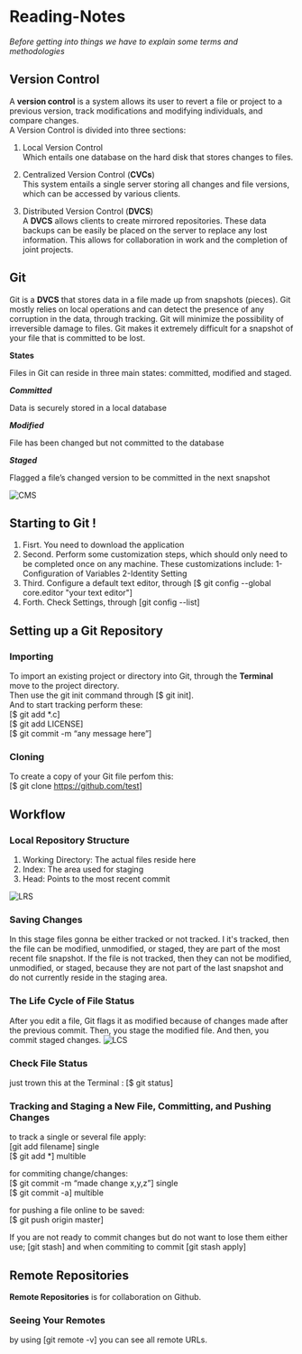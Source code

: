 # Reading-Notes
*Before getting into things we have to explain some terms and methodologies*  
## Version Control  
A **version control** is a system allows its user to revert a file or project to a previous version, track modifications and modifying individuals, and compare changes.  
A Version Control is divided into three sections:
1. Local Version Control  
Which entails one database on the hard disk that stores changes to files.  
  
2. Centralized Version Control (**CVCs**)  
This system entails a single server storing all changes and file versions, which can be accessed by various clients.  
  
3. Distributed Version Control (**DVCS**)  
A **DVCS** allows clients to create mirrored repositories. These data backups can be easily be placed on the server to replace any lost information. This allows for collaboration in work and the completion of joint projects.  
  
## Git  
Git is a **DVCS** that stores data in a file made up from snapshots (pieces). Git mostly relies on local operations and can detect the presence of any corruption in the data, through tracking. Git will minimize the possibility of irreversible damage to files. Git makes it extremely difficult for a snapshot of your file that is committed to be lost.  
  
**States**

Files in Git can reside in three main states: committed, modified and staged.

***Committed***

Data is securely stored in a local database

***Modified***

File has been changed but not committed to the database

***Staged***

Flagged a file’s changed version to be committed in the next snapshot  

![CMS](https://blog.udemy.com/wp-content/uploads/2015/08/image066.png)  

## Starting to Git !  

1. Fisrt. You need to download the application
2. Second. Perform some customization steps, which should only need to be completed once on any machine. These customizations include:
   1-Configuration of Variables
   2-Identity Setting
3. Third. Configure a default text editor, through [$ git config --global core.editor "your text editor"]
4. Forth. Check Settings, through [git config --list]

## Setting up a Git Repository  
### Importing
To import an existing project or directory into Git, through the **Terminal** move to the project directory.  
Then use the git init command through [$ git init].  
And to start tracking perform these:  
[$ git add *.c]  
[$ git add LICENSE]  
[$ git commit -m “any message here”]  

### Cloning  
To create a copy of your Git file perfom this:  
[$ git clone https://github.com/test]  

## Workflow  
### Local Repository Structure  
1. Working Directory: The actual files reside here
2. Index: The area used for staging
3. Head: Points to the most recent commit  

![LRS](https://blog.udemy.com/wp-content/uploads/2015/08/image036.png)  
  
### Saving Changes  
In this stage files gonna be either tracked or not tracked. I it's tracked, then the file can be modified, unmodified, or staged, they are part of the most recent file snapshot. If the file is not tracked, then they can not be modified, unmodified, or staged, because they are not part of the last snapshot and do not currently reside in the staging area.  
### The Life Cycle of File Status  
After you edit a file, Git flags it as modified because of changes made after the previous commit. Then, you stage the modified file. And then, you commit staged changes.
![LCS](https://blog.udemy.com/wp-content/uploads/2015/08/image006.png)  

### Check File Status  
just trown this at the Terminal : [$ git status]  

### Tracking and Staging a New File, Committing, and Pushing Changes  
to track a single or several file apply:  
[git add filename] single  
[$ git add *] multible  

for commiting change/changes:  
[$ git commit -m “made change x,y,z”] single  
[$ git commit -a] multible  

for pushing a file online to be saved:  
[$ git push origin master]  

If you are not ready to commit changes but do not want to lose them either use; [git stash] and when commiting to commit [git stash apply]  

## Remote Repositories  
**Remote Repositories** is for collaboration on Github.  
### Seeing Your Remotes  
by using [git remote -v] you can see all remote URLs.